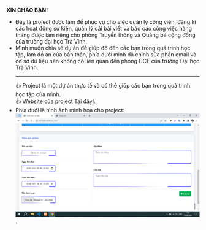 **XIN CHÀO BẠN!**<br>
  - Đây là project được làm để phục vụ cho việc quản lý công viên, đăng kí các hoạt động sự kiện, quản lý cái bài viết và báo cáo công việc hàng tháng được làm riêng cho phòng Truyền thông và Quảng bá cộng đồng của trường đại học Trà Vinh.<br>
  - Mình muốn chia sẽ dự án để giúp đỡ đến các bạn trong quá trình học tập, làm đồ án của bản thân, phía dưới mình đã chỉnh sửa phần email và cơ sở dữ liệu nên không có liên quan đến phòng CCE của trường Đại học Trà Vinh.<hr>
:+1: Project là một dự án thực tế và có thể giúp các bạn trong quả trình học tập của mình.<br>
:+1: Website của project <a href="https://sukientvu.online/event/public/home">Tại đây!</a>.<br>
  - Phía dưới là hình ảnh minh hoạ cho project:
    ![feature-image](https://github.com/nhut-py/laravel_phan_mem_cho_tvu/blob/main/img/add_sk.jpg).
